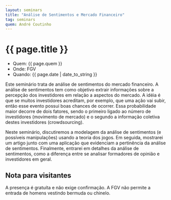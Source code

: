 ```yaml
---
layout: seminars
title: "Análise de Sentimentos e Mercado Financeiro"
tag: seminars
quem: André Coutinho  
---
```


# {{ page.title }}

- Quem:  {{ page.quem }}
- Onde:   FGV
- Quando: {{ page.date | date_to_string }}

Este seminário trata de análise de sentimentos do mercado
financeiro. A análise de sentimentos tem como objetivo extrair
informações sobre a percepção dos investidores em relação a aspectos
do mercado. A idéia é que se muitos investidores acreditam, por
exemplo, que uma ação vai subir, então esse evento possui boas chances
de ocorrer. Essa probabilidade maior decorre de dois fatores, sendo o
primeiro ligado ao número de investidores (movimento de mercado) e o
segundo a informação coletiva destes investidores (crowdsourcing).

Neste seminário, discutiremos a modelagem da análise de sentimentos (e
possíveis manipulações) usando a teoria dos jogos. Em seguida,
mostrarei um artigo junto com uma aplicação que evidenciam a
pertinência da análise de sentimentos. Finalmente, entrarei em
detalhes da análise de sentimentos, como a diferença entre se analisar
formadores de opinião e investidores em geral.


## Nota para visitantes

A presença é gratuíta e não exige confirmação. A FGV não permite a
entrada de homens vestindo bermuda ou chinelo.